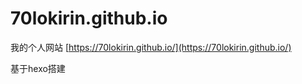 # 70lokirin.github.io

我的个人网站 [https://70lokirin.github.io/](https://70lokirin.github.io/)

基于hexo搭建